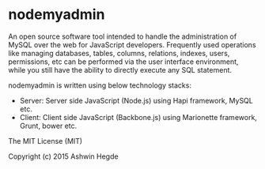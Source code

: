# nodemyadmin

An open source software tool intended to handle the administration of MySQL over the web for JavaScript developers. Frequently used operations like managing databases, tables, columns, relations, indexes, users, permissions, etc can be performed via the user interface environment, while you still have the ability to directly execute any SQL statement.


nodemyadmin is written using below technology stacks:
* Server: Server side JavaScript (Node.js) using Hapi framework, MySQL etc.
* Client: Client side JavaScript (Backbone.js) using Marionette framework, Grunt, bower etc.

The MIT License (MIT)

Copyright (c) 2015 Ashwin Hegde
